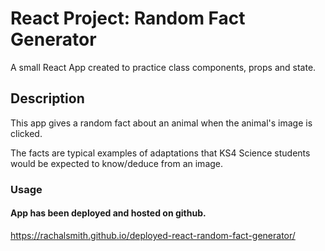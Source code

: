 # React Project: Random Fact Generator

A small React App created to practice class components, props and state. 

## Description

This app gives a random fact about an animal when the animal's image is clicked. 

The facts are typical examples of adaptations that KS4 Science students would be expected to know/deduce from an image. 


### Usage

#### App has been deployed and hosted on github.

https://rachalsmith.github.io/deployed-react-random-fact-generator/
